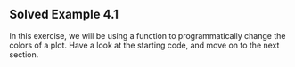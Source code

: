 ## Solved Example 4.1

In this exercise, we will be using a function to programmatically change the colors of a plot. Have a look at the starting code, and move on to the next section.
